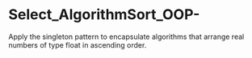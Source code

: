 # Select_AlgorithmSort_OOP-
Apply the singleton pattern to encapsulate algorithms that arrange real numbers of type float in ascending order.
